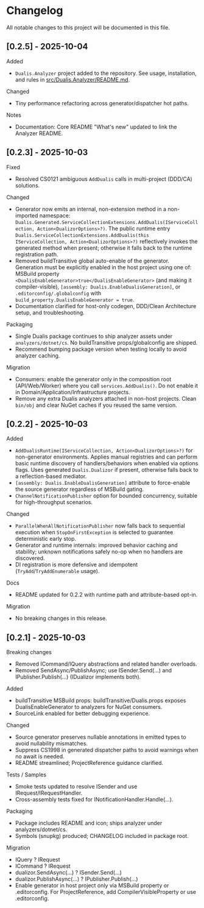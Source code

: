 # Changelog

All notable changes to this project will be documented in this file.

## [0.2.5] - 2025-10-04

Added
- `Dualis.Analyzer` project added to the repository. See usage, installation, and rules in [src/Dualis.Analyzer/README.md](src/Dualis.Analyzer/README.md).

Changed
- Tiny performance refactoring across generator/dispatcher hot paths.

Notes
- Documentation: Core README "What's new" updated to link the Analyzer README.

## [0.2.3] - 2025-10-03

Fixed
- Resolved CS0121 ambiguous `AddDualis` calls in multi-project (DDD/CA) solutions.

Changed
- Generator now emits an internal, non-extension method in a non-imported namespace:
  `Dualis.Generated.ServiceCollectionExtensions.AddDualis(IServiceCollection, Action<DualizorOptions>?)`.
  The public runtime entry `Dualis.ServiceCollectionExtensions.AddDualis(this IServiceCollection, Action<DualizorOptions>?)`
  reflectively invokes the generated method when present; otherwise it falls back to the runtime registration path.
- Removed buildTransitive global auto-enable of the generator. Generation must be explicitly enabled in the host project
  using one of: MSBuild property `<DualisEnableGenerator>true</DualisEnableGenerator>` (and making it compiler-visible),
  `[assembly: Dualis.EnableDualisGeneration]`, or `.editorconfig/.globalconfig` with `build_property.DualisEnableGenerator = true`.
- Documentation clarified for host-only codegen, DDD/Clean Architecture setup, and troubleshooting.

Packaging
- Single Dualis package continues to ship analyzer assets under `analyzers/dotnet/cs`. No buildTransitive props/globalconfig are shipped.
- Recommend bumping package version when testing locally to avoid analyzer caching.

Migration
- Consumers: enable the generator only in the composition root (API/Web/Worker) where you call `services.AddDualis()`.
  Do not enable it in Domain/Application/Infrastructure projects.
- Remove any extra Dualis analyzers attached in non-host projects. Clean `bin/obj` and clear NuGet caches if you reused the same version.

## [0.2.2] - 2025-10-03

Added
- `AddDualisRuntime(IServiceCollection, Action<DualizorOptions>?)` for non-generator environments. Applies manual registries and can perform basic runtime discovery of handlers/behaviors when enabled via options flags. Uses generated `Dualis.Dualizor` if present, otherwise falls back to a reflection-based mediator.
- `[assembly: Dualis.EnableDualisGeneration]` attribute to force-enable the source generator regardless of MSBuild gating.
- `ChannelNotificationPublisher` option for bounded concurrency, suitable for high-throughput scenarios.

Changed
- `ParallelWhenAllNotificationPublisher` now falls back to sequential execution when `StopOnFirstException` is selected to guarantee deterministic early stop.
- Generator and runtime internals: improved behavior caching and stability; unknown notifications safely no-op when no handlers are discovered.
- DI registration is more defensive and idempotent (`TryAdd`/`TryAddEnumerable` usage).

Docs
- README updated for 0.2.2 with runtime path and attribute-based opt-in.

Migration
- No breaking changes in this release.

## [0.2.1] - 2025-10-03

Breaking changes
- Removed ICommand/IQuery abstractions and related handler overloads.
- Removed SendAsync/PublishAsync; use ISender.Send(...) and IPublisher.Publish(...) (IDualizor implements both).

Added
- buildTransitive MSBuild props: buildTransitive/Dualis.props exposes DualisEnableGenerator to analyzers for NuGet consumers.
- SourceLink enabled for better debugging experience.

Changed
- Source generator preserves nullable annotations in emitted types to avoid nullability mismatches.
- Suppress CS1998 in generated dispatcher paths to avoid warnings when no await is needed.
- README streamlined; ProjectReference guidance clarified.

Tests / Samples
- Smoke tests updated to resolve ISender and use IRequest/IRequestHandler.
- Cross-assembly tests fixed for INotificationHandler<T>.Handle(...).

Packaging
- Package includes README and icon; ships analyzer under analyzers/dotnet/cs.
- Symbols (snupkg) produced; CHANGELOG included in package root.

Migration
- IQuery<T> ? IRequest<T>
- ICommand ? IRequest
- dualizor.SendAsync(...) ? ISender.Send(...)
- dualizor.PublishAsync(...) ? IPublisher.Publish(...)
- Enable generator in host project only via MSBuild property or .editorconfig. For ProjectReference, add CompilerVisibleProperty or use .editorconfig.
